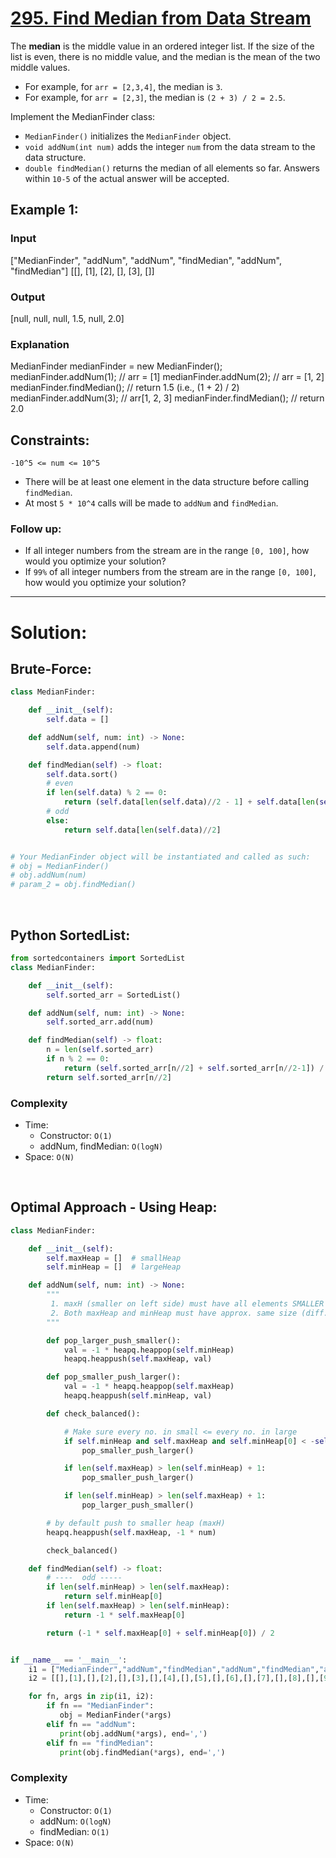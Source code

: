 

# [295. Find Median from Data Stream](https://leetcode.com/problems/find-median-from-data-stream/)

The  **median**  is the middle value in an ordered integer list. If the size of the list is even, there is no middle value, and the median is the mean of the two middle values.

-   For example, for  `arr = [2,3,4]`, the median is  `3`.
-   For example, for  `arr = [2,3]`, the median is  `(2 + 3) / 2 = 2.5`.

Implement the MedianFinder class:

-   `MedianFinder()`  initializes the  `MedianFinder`  object.
-   `void addNum(int num)`  adds the integer  `num`  from the data stream to the data structure.
-   `double findMedian()`  returns the median of all elements so far. Answers within  `10-5`  of the actual answer will be accepted.

## Example 1:

### Input

["MedianFinder", "addNum", "addNum", "findMedian", "addNum", "findMedian"]
[[], [1], [2], [], [3], []]
### Output
[null, null, null, 1.5, null, 2.0]

### Explanation
MedianFinder medianFinder = new MedianFinder();
medianFinder.addNum(1);    // arr = [1]
medianFinder.addNum(2);    // arr = [1, 2]
medianFinder.findMedian(); // return 1.5 (i.e., (1 + 2) / 2)
medianFinder.addNum(3);    // arr[1, 2, 3]
medianFinder.findMedian(); // return 2.0

## Constraints:

   `-10^5 <= num <= 10^5`
-   There will be at least one element in the data structure before calling  `findMedian`.
-   At most  `5 * 10^4`  calls will be made to  `addNum`  and  `findMedian`.

### Follow up:

-   If all integer numbers from the stream are in the range  `[0, 100]`, how would you optimize your solution?
-   If  `99%`  of all integer numbers from the stream are in the range  `[0, 100]`, how would you optimize your solution?


<hr/>

# Solution:
## Brute-Force:

```py
class MedianFinder:

    def __init__(self):
        self.data = []

    def addNum(self, num: int) -> None:
        self.data.append(num)

    def findMedian(self) -> float:
        self.data.sort()
        # even
        if len(self.data) % 2 == 0:
            return (self.data[len(self.data)//2 - 1] + self.data[len(self.data)//2])/2
        # odd
        else:
            return self.data[len(self.data)//2]


# Your MedianFinder object will be instantiated and called as such:
# obj = MedianFinder()
# obj.addNum(num)
# param_2 = obj.findMedian()
```
</br>

## Python SortedList:

```py
from sortedcontainers import SortedList
class MedianFinder:

    def __init__(self):
        self.sorted_arr = SortedList()

    def addNum(self, num: int) -> None:
        self.sorted_arr.add(num)

    def findMedian(self) -> float:
        n = len(self.sorted_arr)
        if n % 2 == 0:
            return (self.sorted_arr[n//2] + self.sorted_arr[n//2-1]) / 2
        return self.sorted_arr[n//2]
```


### **Complexity**

- Time:
    -   Constructor:  `O(1)`
    -   addNum, findMedian:  `O(logN)`
-   Space:  `O(N)`

</br>

## Optimal Approach - Using Heap:

```py
class MedianFinder:

    def __init__(self):
        self.maxHeap = []  # smallHeap
        self.minHeap = []  # largeHeap

    def addNum(self, num: int) -> None:
        """
         1. maxH (smaller on left side) must have all elements SMALLER than minH (larger on right side)
         2. Both maxHeap and minHeap must have approx. same size (diff. no more than 1)
        """

        def pop_larger_push_smaller():
            val = -1 * heapq.heappop(self.minHeap)
            heapq.heappush(self.maxHeap, val)

        def pop_smaller_push_larger():
            val = -1 * heapq.heappop(self.maxHeap)
            heapq.heappush(self.minHeap, val)

        def check_balanced():

            # Make sure every no. in small <= every no. in large
            if self.minHeap and self.maxHeap and self.minHeap[0] < -self.maxHeap[0]:
                pop_smaller_push_larger()

            if len(self.maxHeap) > len(self.minHeap) + 1:
                pop_smaller_push_larger()

            if len(self.minHeap) > len(self.maxHeap) + 1:
                pop_larger_push_smaller()

        # by default push to smaller heap (maxH)
        heapq.heappush(self.maxHeap, -1 * num)

        check_balanced()

    def findMedian(self) -> float:
        # ----  odd -----
        if len(self.minHeap) > len(self.maxHeap):
            return self.minHeap[0]
        if len(self.maxHeap) > len(self.minHeap):
            return -1 * self.maxHeap[0]

        return (-1 * self.maxHeap[0] + self.minHeap[0]) / 2


if __name__ == '__main__':
    i1 = ["MedianFinder","addNum","findMedian","addNum","findMedian","addNum","findMedian","addNum","findMedian","addNum","findMedian","addNum","findMedian","addNum","findMedian","addNum","findMedian","addNum","findMedian","addNum","findMedian"]
    i2 = [[],[1],[],[2],[],[3],[],[4],[],[5],[],[6],[],[7],[],[8],[],[9],[],[10],[]]

    for fn, args in zip(i1, i2):
        if fn == "MedianFinder":
           obj = MedianFinder(*args)
        elif fn == "addNum":
           print(obj.addNum(*args), end=',')
        elif fn == "findMedian":
           print(obj.findMedian(*args), end=',')
```

### Complexity

- Time:
    -   Constructor:  `O(1)`
    -   addNum:  `O(logN)`
    -   findMedian:  `O(1)`
-   Space:  `O(N)`
